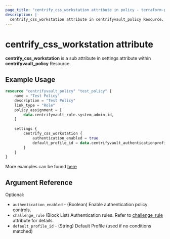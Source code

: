 ```yaml
---
page_title: "centrify_css_workstation attribute in policy - terraform-provider-centrify"
description: |-
  centrify_css_workstation attribute in centrifyvault_policy Resource.
---
```


# centrify_css_workstation attribute

**centrify_css_workstation** is a sub attribute in settings attribute within **centrifyvault_policy** Resource.

## Example Usage

```terraform
resource "centrifyvault_policy" "test_policy" {
    name = "Test Policy"
    description = "Test Policy"
    link_type = "Role"
    policy_assignment = [
        data.centrifyvault_role.system_admin.id,
    ]
    
    settings {
        centrify_css_workstation {
            authentication_enabled = true
            default_profile_id = data.centrifyvault_authenticationprofile.newdevice_auth_pf.id
        }
    }
}
```

More examples can be found [here](../../examples/centrifyvault_policy/centrify_css_workstation.tf)

## Argument Reference

Optional:

- `authentication_enabled` - (Boolean) Enable authentication policy controls.
- `challenge_rule` (Block List) Authentication rules. Refer to [challenge_rule](./attribute_challengerule.md) attribute for details.
- `default_profile_id` - (String) Default Profile (used if no conditions matched)

